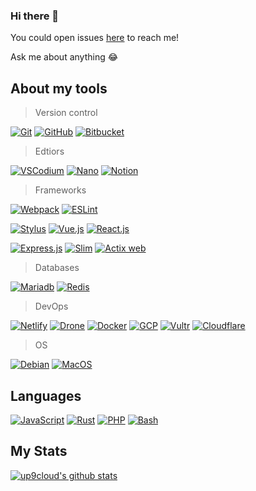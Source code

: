 ### Hi there 👋

<!-- TODO: [![Blog](https://img.shields.io/website?color=&up_message=&url=)](https://) -->

You could open issues [here](https://github.com/up9cloud/up9cloud/issues) to reach me!

Ask me about anything 😂

## About my tools

> Version control

[![Git](https://img.shields.io/badge/-Git-%23ffffff?logo=git)](https://git-scm.com)
[![GitHub](https://img.shields.io/badge/-GitHub-%23ffffff?logo=github&logoColor=%23181717)](https://github.com/up9cloud)
[![Bitbucket](https://img.shields.io/badge/-Bitbucket-%23ffffff?logo=Bitbucket&logoColor=%230052CC)](https://bitbucket.org)

> Edtiors

[![VSCodium](https://img.shields.io/badge/-VSCodium-%23ffffff?logoColor=%2396d768)](https://vscodium.com)
[![Nano](https://img.shields.io/badge/-Nano-%23ffffff?logo=Gnu&logoColor=%23832bf5)](https://www.nano-editor.org)
[![Notion](https://img.shields.io/badge/-Notion-%23ffffff?logo=Notion&logoColor=%23000000)](https://www.notion.so)

> Frameworks

[![Webpack](https://img.shields.io/badge/-Webpack-%23ffffff?logo=Webpack)](https://webpack.js.org)
[![ESLint](https://img.shields.io/badge/-ESLint-%23ffffff?logo=ESLint&logoColor=%234B32C3)](https://eslint.org)

[![Stylus](https://img.shields.io/badge/-Stylus-%23ffffff?logo=Stylus&logoColor=%23333333)](https://stylus-lang.com)
[![Vue.js](https://img.shields.io/badge/-Vue.js-%23ffffff?logo=Vue.js)](https://vuejs.org)
[![React.js](https://img.shields.io/badge/-React.js-%23ffffff?logo=React)](https://reactjs.org/)

[![Express.js](https://img.shields.io/badge/-Express.js-%23ffffff?logo=JavaScript&logoColor=%23F7DF1E)](https://expressjs.com)
[![Slim](https://img.shields.io/badge/-Slim-%23ffffff?logo=PHP&logoColor=%23777BB4)](https://www.slimframework.com)
[![Actix web](https://img.shields.io/badge/-Actix%20web-%23ffffff?logo=Rust&logoColor=%23686766)](https://actix.rs)

> Databases

[![Mariadb](https://img.shields.io/badge/-Mariadb-%23ffffff?logo=Mariadb&logoColor=%23003545)](https://mariadb.org/)
[![Redis](https://img.shields.io/badge/-Redis-%23ffffff?logo=Redis&logoColor=%23DC382D)](https://redis.io)

> DevOps

[![Netlify](https://img.shields.io/badge/-Netlify-%23ffffff?logo=netlify&logoColor=00C7B7)](https://www.netlify.com)
[![Drone](https://img.shields.io/badge/-Drone%20CI-%23ffffff?logo=Drone&logoColor=%23212121)](https://www.drone.io)
[![Docker](https://img.shields.io/badge/-Docker-%23ffffff?logo=Docker&logoColor=%232496ED)](https://www.docker.com)
[![GCP](https://img.shields.io/badge/-GCP-%23ffffff?logo=Google%20Cloud&logoColor=%234285F4)](https://cloud.google.com)
[![Vultr](https://img.shields.io/badge/-Vultr-%23ffffff?logo=Vultr&logoColor=%23007BFC)](https://www.vultr.com)
[![Cloudflare](https://img.shields.io/badge/-Cloudflare-%23ffffff?logo=Cloudflare&logoColor=%23F38020)](https://www.cloudflare.com)

> OS

[![Debian](https://img.shields.io/badge/-Debian-%23ffffff?logo=Debian&logoColor=%23A81D33)](https://www.debian.org)
[![MacOS](https://img.shields.io/badge/-MacOS-%23ffffff?logo=apple&logoColor=%23999999)](https://www.apple.com/macbook-pro-13)

## Languages

[![JavaScript](https://img.shields.io/badge/-JavaScript-%23ffffff?logo=JavaScript&logoColor=%23F7DF1E)](https://developer.mozilla.org/en-US/docs/Web/JavaScript)
[![Rust](https://img.shields.io/badge/-Rust-%23ffffff?logo=Rust&logoColor=%23000000)](https://www.rust-lang.org)
[![PHP](https://img.shields.io/badge/-PHP-%23ffffff?logo=PHP&logoColor=%23777BB4)](https://www.php.net)
[![Bash](https://img.shields.io/badge/-Bash-%23ffffff?logo=gnu%20bash&logoColor=%234EAA25)](https://www.gnu.org/software/bash)
<!-- [![V](https://img.shields.io/badge/-V-%23ffffff?logo=v&logoColor=%235D87BF)](https://vlang.io) -->
<!-- [![Go](https://img.shields.io/badge/-Go-%23ffffff?logo=go&logoColor=%2300ADD8)](https://golang.org) -->

## My Stats

[![up9cloud's github stats](https://github-readme-stats.vercel.app/api?username=up9cloud&show_icons=true)](https://github.com/up9cloud)

<!-- TODO: ![visitors]() -->

